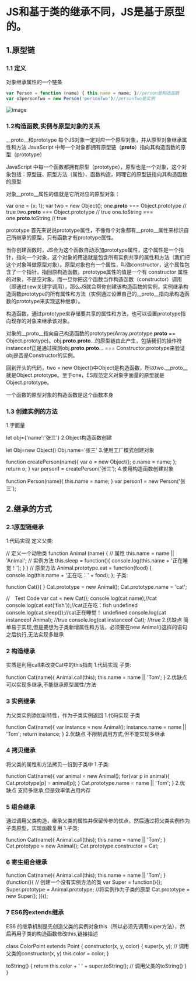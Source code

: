 # JS和基于类的继承不同，JS是基于原型的。
## 1.原型链
### 1.1 定义
对象继承属性的一个链条
```javascript
var Person = function (name) { this.name = name; }//person是构造函数
var o3personTwo = new Person('personTwo')//personTwo是实例
```
![image](https://github.com/elainema/ELAINE/blob/master/blogs/images/741748-20180724171827810-1457696399.png)

### 1.2构造函数,实例与原型对象的关系
__proto__和prototype
每个JS对象一定对应一个原型对象，并从原型对象继承属性和方法
JavaScript 中每一个对象都拥有原型链（__proto__）指向其构造函数的原型（prototype）

  JavaScript 中每一个函数都拥有原型（prototype），原型也是一个对象，这个对象包括：原型链、原型方法（属性）、函数构造，同理它的原型链指向其构造函数的原型

对象__proto__属性的值就是它所对应的原型对象：

var one = {x: 1};
var two = new Object();
one.__proto__ === Object.prototype // true
two.__proto__ === Object.prototype // true
one.toString === one.__proto__.toString // true


 
prototype
首先来说说prototype属性，不像每个对象都有__proto__属性来标识自己所继承的原型，只有函数才有prototype属性。

当你创建函数时，JS会为这个函数自动添加prototype属性，这个属性是一个指针，指向一个对象，这个对象的用途就是包含所有实例共享的属性和方法（我们把这个对象叫做原型对象）。原型对象也有一个属性，叫做constructor，这个属性包含了一个指针，指回原构造函数。prototype属性的值是一个有 constructor 属性的对象，不是空对象。而一旦你把这个函数当作构造函数（constructor）调用（即通过new关键字调用），那么JS就会帮你创建该构造函数的实例，实例继承构造函数prototype的所有属性和方法（实例通过设置自己的__proto__指向承构造函数的prototype来实现这种继承）。

构造函数，通过prototype来存储要共享的属性和方法，也可以设置prototype指向现存的对象来继承该对象。

对象的__proto__指向自己构造函数的prototype(Array.prototype.__proto__ == Object.prototype)。obj.__proto__.__proto__...的原型链由此产生，包括我们的操作符instanceof正是通过探测obj.__proto__.__proto__... === Constructor.prototype来验证obj是否是Constructor的实例。

回到开头的代码，two = new Object()中Object是构造函数，所以two.__proto__就是Object.prototype。至于one，ES规范定义对象字面量的原型就是Object.prototype。

一个函数的原型对象的构造函数是这个函数本身

### 1.3 创建实例的方法
1.字面量

let obj={'name':'张三'}
2.Object构造函数创建

let Obj=new Object()
Obj.name='张三'
3.使用工厂模式创建对象

function createPerson(name){
 var o = new Object();
 o.name = name;
 };
 return o; 
}
var person1 = createPerson('张三');
4.使用构造函数创建对象

function Person(name){
 this.name = name;
}
var person1 = new Person('张三');
 
## 2.继承的方式

### 2.1原型链继承
1.代码实现
定义父类:

// 定义一个动物类
function Animal (name) {
  // 属性
  this.name = name || 'Animal';
  // 实例方法
  this.sleep = function(){
    console.log(this.name + '正在睡觉！');
  }
}
// 原型方法
Animal.prototype.eat = function(food) {
  console.log(this.name + '正在吃：' + food);
};
子类:

function Cat(){ 
}
Cat.prototype = new Animal();
Cat.prototype.name = 'cat';

//&emsp;Test Code
var cat = new Cat();
console.log(cat.name);//cat
console.log(cat.eat('fish'));//cat正在吃：fish  undefined
console.log(cat.sleep());//cat正在睡觉！ undefined
console.log(cat instanceof Animal); //true 
console.log(cat instanceof Cat); //true
2.优缺点
简单易于实现,但是要想为子类新增属性和方法，必须要在new Animal()这样的语句之后执行,无法实现多继承

### 2 构造继承
实质是利用call来改变Cat中的this指向
1.代码实现
子类:

function Cat(name){
  Animal.call(this);
  this.name = name || 'Tom';
}
2.优缺点
可以实现多继承,不能继承原型属性/方法

### 3 实例继承
为父类实例添加新特性，作为子类实例返回
1.代码实现
子类

function Cat(name){
  var instance = new Animal();
  instance.name = name || 'Tom';
  return instance;
}
2.优缺点
不限制调用方式,但不能实现多继承

### 4 拷贝继承
将父类的属性和方法拷贝一份到子类中
1.子类:

function Cat(name){
  var animal = new Animal();
  for(var p in animal){
    Cat.prototype[p] = animal[p];
  }
  Cat.prototype.name = name || 'Tom';
}
2.优缺点
支持多继承,但是效率低占用内存

### 5 组合继承
通过调用父类构造，继承父类的属性并保留传参的优点，然后通过将父类实例作为子类原型，实现函数复用
1.子类:

function Cat(name){
  Animal.call(this);
  this.name = name || 'Tom';
}
Cat.prototype = new Animal();
Cat.prototype.constructor = Cat;

### 6 寄生组合继承
function Cat(name){
  Animal.call(this);
  this.name = name || 'Tom';
}
(function(){
  // 创建一个没有实例方法的类
  var Super = function(){};
  Super.prototype = Animal.prototype;
  //将实例作为子类的原型
  Cat.prototype = new Super();
})();
### 7 ES6的extends继承
ES6 的继承机制是先创造父类的实例对象this（所以必须先调用super方法），然后再用子类的构造函数修改this,链接描述

class ColorPoint extends Point {
  constructor(x, y, color) {
    super(x, y); // 调用父类的constructor(x, y)
    this.color = color;
  }

  toString() {
    return this.color + ' ' + super.toString(); // 调用父类的toString()
  }
}
